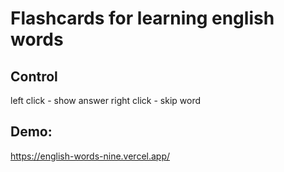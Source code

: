 # Flashcards for learning english words


## Control
  left click - show answer
  right click - skip word


## Demo:
  https://english-words-nine.vercel.app/
